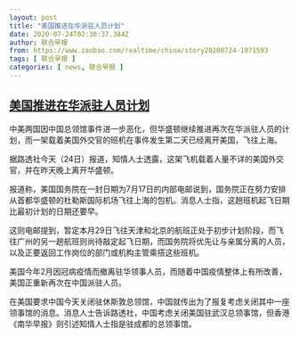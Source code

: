 ```yaml
---
layout: post
title: "美国推进在华派驻人员计划"
date: 2020-07-24T02:30:37.384Z
author: 联合早报
from: https://www.zaobao.com/realtime/china/story20200724-1071593
tags: [ 联合早报 ]
categories: [ news, 联合早报 ]
---
```

<!--1595582100000-->
[美国推进在华派驻人员计划](https://www.zaobao.com/realtime/china/story20200724-1071593)
------

<div>
<p>中美两国因中国总领馆事件进一步恶化，但华盛顿继续推进再次在华派驻人员的计划，而一架载着美国外交官的班机在事件发生第二天已经离开美国，飞往上海。</p><p>据路透社今天（24日）报道，知情人士透露，这架飞机载着人量不详的美国外交官，并在昨天晚上离开华盛顿。</p><p>报道称，美国国务院在一封日期为7月17日的内部电邮说到，国务院正在努力安排从首都华盛顿的杜勒斯国际机场飞往上海的包机。消息人士指，这趟班机起飞日期比最初计划的日期还要早。</p><section id="imu"><div id="dfp-ad-imu1-wrapper" class="dfp-tag-wrapper"><div id="dfp-ad-imu1" class="dfp-tag-wrapper"></div></div></section><p>这则电邮提到，暂定本月29日飞往天津和北京的航班正处于初步计划阶段，而飞往广州的另一趟航班则尚待敲定起飞日期，而国务院将优先让与亲属分离的人员，以及正要返回工作岗位的部门或机构主管乘搭这些班机。</p><p>美国今年2月因冠病疫情而撤离驻华领事人员，而随着中国疫情整体上有所改善，美国正重新再次在中国派驻人员。</p><p>在美国要求中国今天关闭驻休斯敦总领馆，中国就传出为了报复考虑关闭其中一座领事馆的消息。消息人士告诉路透社，中国考虑关闭美国驻武汉总领事馆，但香港《南华早报》则引述知情人士指是驻成都的总领事馆。</p><div id="innity-in-post"></div><div id="dfp-ad-midarticlespecial-wrapper" class="dfp-tag-wrapper"><div id="dfp-ad-midarticlespecial" class="dfp-tag-wrapper"></div></div>
</div>
